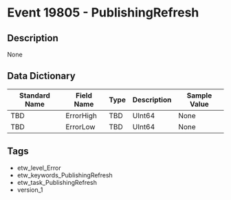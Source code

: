 # Event 19805 - PublishingRefresh

## Description
None

## Data Dictionary
|Standard Name|Field Name|Type|Description|Sample Value|
|---|---|---|---|---|
|TBD|ErrorHigh|TBD|UInt64|None|None|
|TBD|ErrorLow|TBD|UInt64|None|None|

## Tags
* etw_level_Error
* etw_keywords_PublishingRefresh
* etw_task_PublishingRefresh
* version_1